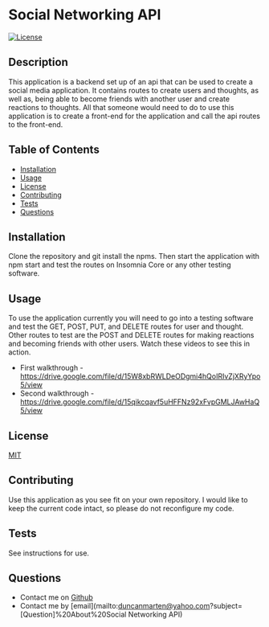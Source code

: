   # Social Networking API
  [![License](https://img.shields.io/static/v1?label=License&message=MIT&color=blue)](https://img.shields.io/static/v1?label=License&message=MIT&color=blue)
  
  ## Description
  This application is a backend set up of an api that can be used to create a social media application.  It contains routes to create users and thoughts, as well as, being able to become friends with another user and create reactions to thoughts.  All that someone would need to do to use this application is to create a front-end for the application and call the api routes to the front-end.

  ## Table of Contents
  * [Installation](#installation)
  * [Usage](#usage)
  * [License](#license)
  * [Contributing](#contributing)
  * [Tests](#tests)
  * [Questions](#questions)
    
  ## Installation
  Clone the repository and git install the npms.  Then start the application with npm start and test the routes on Insomnia Core or any other testing software.

  ## Usage
  To use the application currently you will need to go into a testing software and test the GET, POST, PUT, and DELETE routes for user and thought.  Other routes to test are the POST and DELETE routes for making reactions and becoming friends with other users.  Watch these videos to see this in action.
  *  First walkthrough - https://drive.google.com/file/d/15W8xbRWLDeODgmi4hQoIRIvZjXRyYpo5/view
  *  Second walkthrough - https://drive.google.com/file/d/15qikcqavf5uHFFNz92xFvpGMLJAwHaQ5/view

  ## License
  [MIT](https://opensource.org/licenses/MIT)

  ## Contributing
  Use this application as you see fit on your own repository. I would like to keep the current code intact, so please do not reconfigure my code.

  ## Tests
  See instructions for use.

  ## Questions
  * Contact me on [Github](http://www.github.com/DuncanMarten)
  * Contact me by [email](mailto:duncanmarten@yahoo.com?subject=[Question]%20About%20Social Networking API)